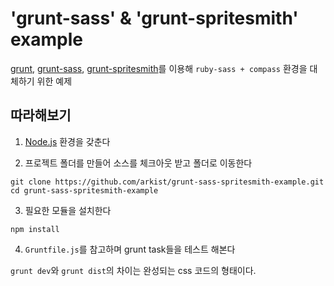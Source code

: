 # 'grunt-sass' & 'grunt-spritesmith' example

[grunt](http://gruntjs.com),
[grunt-sass](http://github.com/sindresorhus/grunt-sass),
[grunt-spritesmith](http://github.com/Ensighten/grunt-spritesmith)를 이용해 `ruby-sass + compass` 환경을 대체하기 위한 예제

## 따라해보기

1. [Node.js](http://nodejs.org) 환경을 갖춘다

2. 프로젝트 폴더를 만들어 소스를 체크아웃 받고 폴더로 이동한다 

```shell
git clone https://github.com/arkist/grunt-sass-spritesmith-example.git
cd grunt-sass-spritesmith-example
```

3. 필요한 모듈을 설치한다

```shell
npm install
```

4. `Gruntfile.js`를 참고하며 grunt task들을 테스트 해본다

`grunt dev`와 `grunt dist`의 차이는 완성되는 css 코드의 형태이다.
